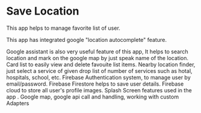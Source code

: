 # Save Location
 This app helps to manage favorite list of user. 
 
This app has integrated google "location autocomplete" feature.

Google assistant is also very useful feature of this app, It helps to search
  location and mark on the google map by just speak name of the location.
Card list to easily view and delete favouite list items.
Nearby location finder, just select a service of given drop list of number of services such as hotal, hospitals, school, etc.
Firebase Authentication system, to manage user by email/password.
Firebase Firestore helps to save user details. 
Firebase cloud to store all user's profile images. 
Splash Screen 
features used in the app . Google map, google api call and handling, working with custom Adapters
